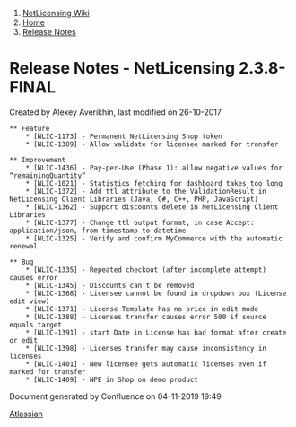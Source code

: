 1.  [NetLicensing Wiki](index.html)
2.  [Home](Home_11010214.html)
3.  [Release Notes](Release-Notes_11010240.html)

<span id="title-text"> Release Notes - NetLicensing 2.3.8-FINAL </span>
=======================================================================

Created by <span class="author"> Alexey Averikhin</span>, last modified
on 26-10-2017

    ** Feature
        * [NLIC-1173] - Permanent NetLicensing Shop token
        * [NLIC-1389] - Allow validate for licensee marked for transfer

    ** Improvement
        * [NLIC-1436] - Pay-per-Use (Phase 1): allow negative values for “remainingQuantity”
        * [NLIC-1021] - Statistics fetching for dashboard takes too long
        * [NLIC-1372] - Add ttl attribute to the ValidationResult in NetLicensing Client Libraries (Java, C#, C++, PHP, JavaScript)
        * [NLIC-1362] - Support discounts delete in NetLicensing Client Libraries
        * [NLIC-1377] - Change ttl output format, in case Accept: application/json, from timestamp to datetime
        * [NLIC-1325] - Verify and confirm MyCommerce with the automatic renewal

    ** Bug
        * [NLIC-1335] - Repeated checkout (after incomplete attempt) causes error
        * [NLIC-1345] - Discounts can't be removed
        * [NLIC-1368] - Licensee cannot be found in dropdown box (License edit view)
        * [NLIC-1371] - License Template has no price in edit mode
        * [NLIC-1388] - Licenses transfer causes error 500 if source equals target
        * [NLIC-1391] - start Date in License has bad format after create or edit
        * [NLIC-1398] - Licenses transfer may cause inconsistency in licenses
        * [NLIC-1401] - New licensee gets automatic licenses even if marked for transfer
        * [NLIC-1409] - NPE in Shop on demo product

Document generated by Confluence on 04-11-2019 19:49

[Atlassian](http://www.atlassian.com/)
